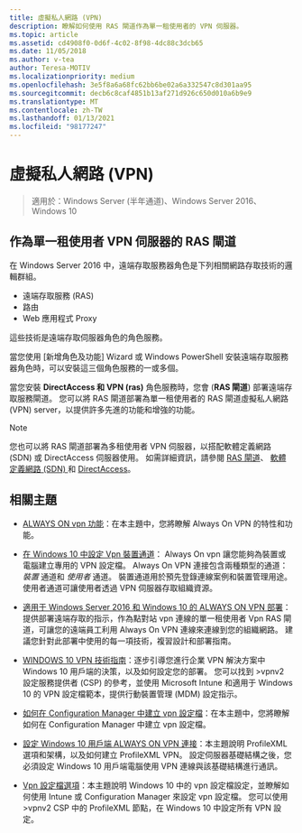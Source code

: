```yaml
---
title: 虛擬私人網路 (VPN)
description: 瞭解如何使用 RAS 閘道作為單一租使用者的 VPN 伺服器。
ms.topic: article
ms.assetid: cd4908f0-0d6f-4c02-8f98-4dc88c3dcb65
ms.date: 11/05/2018
ms.author: v-tea
author: Teresa-MOTIV
ms.localizationpriority: medium
ms.openlocfilehash: 3e5f8a6a68fc62bb6be02a6a332547c8d301aa95
ms.sourcegitcommit: decb6c8caf4851b13af271d926c650d010a6b9e9
ms.translationtype: MT
ms.contentlocale: zh-TW
ms.lasthandoff: 01/13/2021
ms.locfileid: "98177247"
---
```

# <a name="virtual-private-networking-vpn"></a>虛擬私人網路 (VPN)

>適用於：Windows Server (半年通道)、Windows Server 2016、Windows 10

## <a name="ras-gateway-as-a-single-tenant-vpn-server"></a>作為單一租使用者 VPN 伺服器的 RAS 閘道

在 Windows Server 2016 中，遠端存取服務器角色是下列相關網路存取技術的邏輯群組。

- 遠端存取服務 (RAS) 
- 路由
- Web 應用程式 Proxy

這些技術是遠端存取伺服器角色的角色服務。

當您使用 [新增角色及功能] Wizard 或 Windows PowerShell 安裝遠端存取服務器角色時，可以安裝這三個角色服務的一或多個。

當您安裝 **DirectAccess 和 VPN (ras)** 角色服務時，您會 (**RAS 閘道**) 部署遠端存取服務閘道。 您可以將 RAS 閘道部署為單一租使用者的 RAS 閘道虛擬私人網路 (VPN) server，以提供許多先進的功能和增強的功能。

>[!NOTE]
>您也可以將 RAS 閘道部署為多租使用者 VPN 伺服器，以搭配軟體定義網路 (SDN) 或 DirectAccess 伺服器使用。 如需詳細資訊，請參閱 [RAS 閘道](../ras-gateway/ras-gateway.md)、 [軟體定義網路 (SDN) ](../../../networking/sdn/software-defined-networking.md)和 [DirectAccess](../directaccess/directaccess.md)。

## <a name="related-topics"></a>相關主題
- [ALWAYS ON vpn 功能](vpn-map-da.md)：在本主題中，您將瞭解 Always On VPN 的特性和功能。

- [在 Windows 10 中設定 Vpn 裝置通道](vpn-device-tunnel-config.md)： Always On vpn 讓您能夠為裝置或電腦建立專用的 VPN 設定檔。 Always On VPN 連接包含兩種類型的通道： _裝置_ 通道和 _使用者_ 通道。 裝置通道用於預先登錄連線案例和裝置管理用途。 使用者通道可讓使用者透過 VPN 伺服器存取組織資源。

- [適用于 Windows Server 2016 和 Windows 10 的 ALWAYS ON VPN 部署](always-on-vpn/deploy/always-on-vpn-deploy.md)：提供部署遠端存取的指示，作為點對站 vpn 連線的單一租使用者 Vpn RAS 閘道，可讓您的遠端員工利用 Always On VPN 連線來連線到您的組織網路。 建議您針對此部署中使用的每一項技術，複習設計和部署指南。

- [WINDOWS 10 VPN 技術指南](/windows/access-protection/vpn/vpn-guide)：逐步引導您進行企業 VPN 解決方案中 Windows 10 用戶端的決策，以及如何設定您的部署。 您可以找到 >vpnv2 設定服務提供者 (CSP) 的參考，並使用 Microsoft Intune 和適用于 Windows 10 的 VPN 設定檔範本，提供行動裝置管理 (MDM) 設定指示。

- [如何在 Configuration Manager 中建立 vpn 設定檔](/configmgr/protect/deploy-use/create-vpn-profiles)：在本主題中，您將瞭解如何在 Configuration Manager 中建立 vpn 設定檔。

- [設定 Windows 10 用戶端 ALWAYS ON VPN 連接](./always-on-vpn/deploy/vpn-deploy-client-vpn-connections.md)：本主題說明 ProfileXML 選項和架構，以及如何建立 ProfileXML VPN。 設定伺服器基礎結構之後，您必須設定 Windows 10 用戶端電腦使用 VPN 連線與該基礎結構進行通訊。

- [Vpn 設定檔選項](/windows/access-protection/vpn/vpn-profile-options)：本主題說明 Windows 10 中的 vpn 設定檔設定，並瞭解如何使用 Intune 或 Configuration Manager 來設定 vpn 設定檔。 您可以使用 >vpnv2 CSP 中的 ProfileXML 節點，在 Windows 10 中設定所有 VPN 設定。
